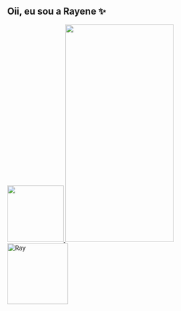 ## Oii, eu sou a Rayene ✨

<div>
<a href="https://github.com/rayenealmeida">
   
 <img height="130em" src="https://github-readme-stats.vercel.app/api?username=rayenealmeida&show_icons=true&theme=dracula&include_all_commits=true&count_private=true"/>
  <img height= 500px width=250px src="https://github-readme-stats.vercel.app/api/top-langs/?username=rayenealmeida&layout=compact&langs_count=7&theme=dracula"/>
   <img align="left" alt="Ray" src="https://i.picasion.com/pic91/808a44e53271d937f9fc437b9a32c1ba.gif" height="140em"/>
   
  
</div>




  
  
